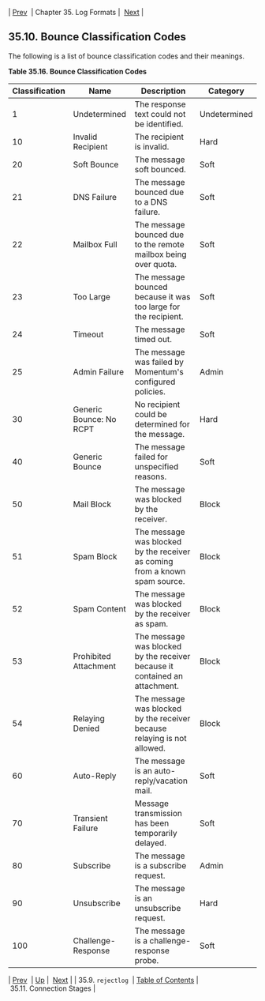 | [Prev](log_formats.rejectlog)  | Chapter 35. Log Formats |  [Next](log_formats.connection.stages) |

## 35.10. Bounce Classification Codes

The following is a list of bounce classification codes and their meanings.

<a name="log_formats.bounce.classification.codes"></a>

**Table 35.16. Bounce Classification Codes**

| Classification | Name | Description | Category |
| --- | --- | --- | --- |
| 1 | Undetermined | The response text could not be identified. | Undetermined |
| 10 | Invalid Recipient | The recipient is invalid. | Hard |
| 20 | Soft Bounce | The message soft bounced. | Soft |
| 21 | DNS Failure | The message bounced due to a DNS failure. | Soft |
| 22 | Mailbox Full | The message bounced due to the remote mailbox being over quota. | Soft |
| 23 | Too Large | The message bounced because it was too large for the recipient. | Soft |
| 24 | Timeout | The message timed out. | Soft |
| 25 | Admin Failure | The message was failed by Momentum's configured policies. | Admin |
| 30 | Generic Bounce: No RCPT | No recipient could be determined for the message. | Hard |
| 40 | Generic Bounce | The message failed for unspecified reasons. | Soft |
| 50 | Mail Block | The message was blocked by the receiver. | Block |
| 51 | Spam Block | The message was blocked by the receiver as coming from a known spam source. | Block |
| 52 | Spam Content | The message was blocked by the receiver as spam. | Block |
| 53 | Prohibited Attachment | The message was blocked by the receiver because it contained an attachment. | Block |
| 54 | Relaying Denied | The message was blocked by the receiver because relaying is not allowed. | Block |
| 60 | Auto-Reply | The message is an auto-reply/vacation mail. | Soft |
| 70 | Transient Failure | Message transmission has been temporarily delayed. | Soft |
| 80 | Subscribe | The message is a subscribe request. | Admin |
| 90 | Unsubscribe | The message is an unsubscribe request. | Hard |
| 100 | Challenge-Response | The message is a challenge-response probe. | Soft |

| [Prev](log_formats.rejectlog)  | [Up](log_formats) |  [Next](log_formats.connection.stages) |
| 35.9. `rejectlog`  | [Table of Contents](index) |  35.11. Connection Stages |

